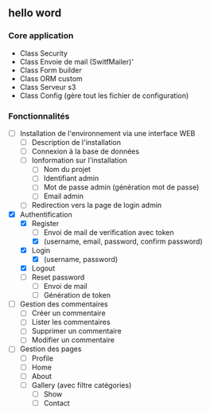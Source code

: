 ## hello word

### Core application

- Class Security
- Class Envoie de mail (SwitfMailer)'
- Class Form builder
- Class ORM custom
- Class Serveur s3
- Class Config (gère tout les fichier de configuration)


### Fonctionnalités

- [ ] Installation de l'environnement via une interface WEB
  - [ ] Description de l'installation
  - [ ] Connexion à la base de données
  - [ ] Ionformation sur l'installation
    - [ ] Nom du projet
    - [ ] Identifiant admin
    - [ ] Mot de passe admin (génération mot de passe)
    - [ ] Email admin
  - [ ] Redirection vers la page de login admin

- [x] Authentification
  - [x] Register
    - [ ] Envoi de mail de verification avec token
    - [x] (username, email, password, confirm password)
  - [x] Login
    - [x] (username, password)
  - [x] Logout
  - [ ] Reset password
    - [ ] Envoi de mail
    - [ ] Génération de token

- [ ] Gestion des commentaires
    - [ ] Créer un commentaire
    - [ ] Lister les commentaires
    - [ ] Supprimer un commentaire
    - [ ] Modifier un commentaire

- [ ] Gestion des pages
    - [ ] Profile
    - [ ] Home
    - [ ] About
    - [ ] Gallery (avec filtre catégories)
      - [ ] Show
      - [ ] Contact